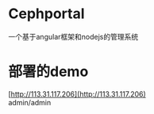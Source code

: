# Cephportal

一个基于angular框架和nodejs的管理系统

# 部署的demo

[http://113.31.117.206](http://113.31.117.206)  
admin/admin

